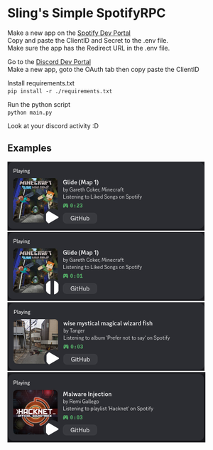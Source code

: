 # Sling's Simple SpotifyRPC  
  
Make a new app on the [Spotify Dev Portal](https://developer.spotify.com/dashboard)  
Copy and paste the ClientID and Secret to the .env file.  
Make sure the app has the Redirect URL in the .env file.  
  
Go to the [Discord Dev Portal](https://discord.com/developers/applications)  
Make a new app, goto the OAuth tab then copy paste the ClientID  
  
Install requirements.txt  
`pip install -r ./requirements.txt`  
  
Run the python script  
`python main.py`  
  
Look at your discord activity :D

## Examples  
![Playing from liked songs](https://github.com/Slingexe/SpotifyRPC/blob/main/.github/readme-screenshots/playing.png)
![Paused from liked songs](https://github.com/Slingexe/SpotifyRPC/blob/main/.github/readme-screenshots/paused.png)
![Playing from album](https://github.com/Slingexe/SpotifyRPC/blob/main/.github/readme-screenshots/playing-album.png)
![Playing from playlist](https://github.com/Slingexe/SpotifyRPC/blob/main/.github/readme-screenshots/playing-playlist.png)